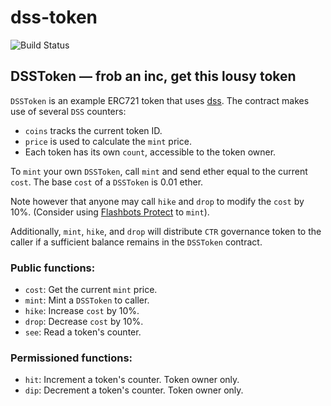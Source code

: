 # dss-token
![Build Status](https://github.com/counterdao/dss-token/actions/workflows/.github/workflows/ci.yml/badge.svg?branch=main)

## DSSToken — frob an inc, get this lousy token

`DSSToken` is an example ERC721 token that uses [dss](https://github.com/counterdao/dss). The contract
makes use of several `DSS` counters:

- `coins` tracks the current token ID.
- `price` is used to calculate the `mint` price.
- Each token has its own `count`, accessible to the token owner.

To `mint` your own `DSSToken`, call `mint` and send ether equal to the current `cost`.
The base `cost` of a `DSSToken` is 0.01 ether.

Note however that anyone may call `hike` and `drop` to modify the `cost` by 10%. (Consider using [Flashbots Protect](https://docs.flashbots.net/flashbots-protect/overview) to `mint`).

Additionally, `mint`, `hike`, and `drop` will distribute `CTR` governance token to
the caller if a sufficient balance remains in the `DSSToken` contract.

### Public functions:
- `cost`: Get the current `mint` price.
- `mint`: Mint a `DSSToken` to caller.
- `hike`: Increase `cost` by 10%.
- `drop`: Decrease `cost` by 10%.
- `see`: Read a token's counter.

### Permissioned functions:
- `hit`: Increment a token's counter. Token owner only.
- `dip`: Decrement a token's counter. Token owner only.
